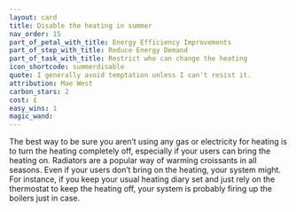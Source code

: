 ```yaml
---
layout: card
title: Disable the heating in summer
nav_order: 15
part_of_petal_with_title: Energy Efficiency Improvements
part_of_step_with_title: Reduce Energy Demand
part_of_task_with_title: Restrict who can change the heating
icon_shortcode: summerdisable
quote: I generally avoid temptation unless I can't resist it.
attribution: Mae West 
carbon_stars: 2
cost: £
easy_wins: 1
magic_wand: 
---
```


<p>The best way to be sure you aren’t using any gas or electricity for heating is to turn the heating completely off, especially if your users can bring the heating on. Radiators are a popular way of warming croissants in all seasons.   Even if your users don’t bring on the heating, your system might. For instance, if you keep your usual heating diary set and just rely on the thermostat to keep the heating off, your system is probably firing up the boilers just in case.</p> 
